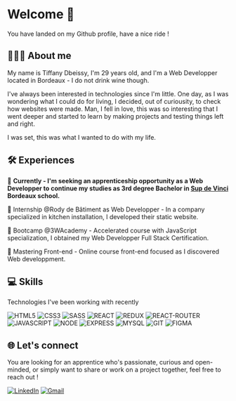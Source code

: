 # Welcome 👋
You have landed on my Github profile, have a nice ride !

## 👩🏻‍💻 About me

My name is Tiffany Dbeissy, I'm 29 years old, and I'm a Web Developper located in Bordeaux - I do not drink wine though.

I've always been interested in technologies since I'm little. One day, as I was wondering what I could do for living, I decided, out of curiousity, to check how websites were made. Man, I fell in love, this was so interesting that I went deeper and started to learn by making projects and testing things left and right.

I was set, this was what I wanted to do with my life.

## 🛠️ Experiences

  🚀 __Currently - I'm seeking an apprenticeship opportunity as a Web Developper to continue my studies as 3rd degree Bachelor in [Sup de Vinci](https://www.supdevinci.fr/) Bordeaux school.__

  💼 Internship @Rody de Bâtiment as Web Developper - In a company specialized in kitchen installation, I developed their static website.

  🏢 Bootcamp @3WAcademy - Accelerated course with JavaScript specialization, I obtained my Web Developper Full Stack Certification.

  🎨 Mastering Front-end - Online course front-end focused as I discovered Web developpment.

## 💻 Skills

Technologies I've been working with recently

![HTML5](https://img.shields.io/badge/HTML5-expert?style=for-the-badge&logo=HTML5&logoColor=%23fefefe&labelColor=%23e34c26&color=%23e34c26)
![CSS3](https://img.shields.io/badge/CSS3-expert?style=for-the-badge&logo=CSS3&logoColor=%23fefefe&labelColor=%23264de4&color=%23264de4)
![SASS](https://img.shields.io/badge/SCSS-expert?style=for-the-badge&logo=Sass&logoColor=%23fefefe&labelColor=%23cc6699&color=%23cc6699)
![REACT](https://img.shields.io/badge/REACT.JS-expert?style=for-the-badge&logo=REACT&logoColor=%23fefefe&labelColor=%2304d8f9&color=%2304d8f9)
![REDUX](https://img.shields.io/badge/REDUX-expert?style=for-the-badge&logo=REDUX&logoColor=%23fefefe&labelColor=764ABC&color=764ABC)
![REACT-ROUTER](https://img.shields.io/badge/REACT--ROUTER-expert?style=for-the-badge&logo=REACT-ROUTER&logoColor=%23fefefe&labelColor=D0021B&color=D0021B)\
![JAVASCRIPT](https://img.shields.io/badge/JAVASCRIPT-expert?style=for-the-badge&logo=JAVASCRIPT&logoColor=%23111111&labelColor=F7DF1E&color=F7DF1E)
![NODE](https://img.shields.io/badge/NODE.JS-expert?style=for-the-badge&logo=NODE.JS&logoColor=%23fefefe&labelColor=539E43&color=539E43)
![EXPRESS](https://img.shields.io/badge/EXPRESS.JS-expert?style=for-the-badge&logo=EXPRESS&logoColor=%23111111&labelColor=fefefe&color=fefefe)
![MYSQL](https://img.shields.io/badge/MYSQL-expert?style=for-the-badge&logo=MYSQL&logoColor=F29111&labelColor=00758F&color=00758F)
![GIT](https://img.shields.io/badge/GIT-expert?style=for-the-badge&logo=GIT&logoColor=fefefe&labelColor=%23f34f29&color=%23f34f29)
![FIGMA](https://img.shields.io/badge/FIGMA-expert?style=for-the-badge&logo=FIGMA&logoColor=fefefe&labelColor=A259FF&color=A259FF)


## 🌐 Let's connect

You are looking for an apprentice who's passionate, curious and open-minded, or simply want to share or work on a project together, feel free to reach out !

[![LinkedIn](https://img.shields.io/badge/Tiffany%20Dbeissy-expert?logo=Linkedin&logoColor=white&color=blue)](https://www.linkedin.com/in/tiffany-dbeissy/)
[![Gmail](https://img.shields.io/badge/tiffany.dbeissy%40gmail.com-expert?logo=GMAIL&logoColor=%23CE3C31&labelColor=fefefe&color=fefefe)](mailto:tiffany.dbeissy@gmail.com)
